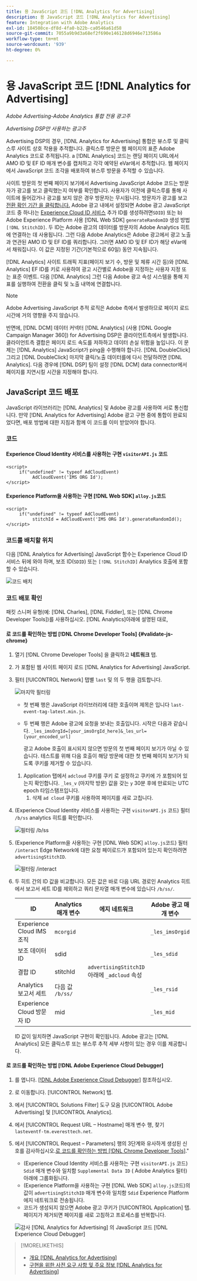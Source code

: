```yaml
---
title: 용 JavaScript 코드 [!DNL Analytics for Advertising]
description: 용 JavaScript 코드 [!DNL Analytics for Advertising]
feature: Integration with Adobe Analytics
exl-id: 184508ce-df8d-4fa0-b22b-ca0546a61d58
source-git-commit: 7055a9b9d3a68ef2f690e146128d6946e713586a
workflow-type: tm+mt
source-wordcount: '939'
ht-degree: 0%

---
```


# 용 JavaScript 코드 [!DNL Analytics for Advertising]

*Adobe Advertising-Adobe Analytics 통합 전용 광고주*

*Advertising DSP만 사용하는 광고주*

Advertising DSP의 경우, [!DNL Analytics for Advertising] 통합은 뷰스루 및 클릭스루 사이트 상호 작용을 추적합니다. 클릭스루 방문은 웹 페이지의 표준 Adobe Analytics 코드로 추적됩니다. a [!DNL Analytics] 코드는 랜딩 페이지 URL에서 AMO ID 및 EF ID 매개 변수를 캡처하고 각각 예약된 eVar에서 추적합니다. 웹 페이지에서 JavaScript 코드 조각을 배포하여 뷰스루 방문을 추적할 수 있습니다.

사이트 방문의 첫 번째 페이지 보기에서 Advertising JavaScript Adobe 코드는 방문자가 광고를 보고 클릭했는지 여부를 확인합니다. 사용자가 이전에 클릭스루를 통해 사이트에 들어갔거나 광고를 보지 않은 경우 방문자는 무시됩니다. 방문자가 광고를 보고 [전환 확인 기간 을 클릭합니다.](/help/integrations/analytics/prerequisites.md#lookback-a4adc) Adobe 광고 내에서 설정되면 Adobe 광고 JavaScript 코드 중 하나)는 [Experience Cloud ID 서비스](https://experienceleague.adobe.com/docs/id-service/using/home.html) 추가 ID를 생성하려면`SDID`) 또는 b) Adobe Experience Platform 사용 [!DNL Web SDK] `generateRandomID` 생성 방법 `[!DNL StitchID]`. 두 ID는 Adobe 광고의 데이터를 방문자의 Adobe Analytics 히트에 연결하는 데 사용됩니다. 그런 다음 Adobe Analytics은 Adobe 광고에서 광고 노출과 연관된 AMO ID 및 EF ID를 쿼리합니다. 그러면 AMO ID 및 EF ID가 해당 eVar에서 채워집니다. 이 값은 지정된 기간(기본적으로 60일) 동안 지속됩니다.

[!DNL Analytics] 사이트 트래픽 지표(페이지 보기 수, 방문 및 체류 시간 등)와 [!DNL Analytics] EF ID를 키로 사용하여 광고 시간별로 Adobe을 지정하는 사용자 지정 또는 표준 이벤트. 다음 [!DNL Analytics] 그런 다음 Adobe 광고 속성 시스템을 통해 지표를 실행하여 전환을 클릭 및 노출 내역에 연결합니다.

>[!NOTE]
>
>Adobe Advertising JavaScript 추적 로직은 Adobe 측에서 발생하므로 페이지 로드 시간에 거의 영향을 주지 않습니다.
>
>반면에, [!DNL DCM] 데이터 커넥터 [!DNL Analytics] (사용 [!DNL Google Campaign Manager 360]) for Advertising DSP은 클라이언트측에서 발생합니다. 클라이언트측 결합은 페이지 로드 속도를 저하하고 데이터 손실 위험을 높입니다. 이 문제는 [!DNL Analytics] JavaScript가 ping을 수행해야 합니다. [!DNL DoubleClick] 그리고 [!DNL DoubleClick] 마지막 클릭/노출 데이터를에 다시 전달하려면 [!DNL Analytics]. 다음 경우에 [!DNL DSP] 팀이 설정 [!DNL DCM] data connector에서 페이지를 지연시킬 시간을 지정해야 합니다.

## JavaScript 코드 배포

JavaScript 라이브러리는 [!DNL Analytics] 및 Adobe 광고를 사용하여 서로 통신합니다. 만약 [!DNL Analytics for Advertising] Adobe 광고 구현 중에 통합이 완료되었다면, 배포 방법에 대한 지침과 함께 이 코드를 이미 받았어야 합니다.

### 코드

#### Experience Cloud Identity 서비스를 사용하는 구현 `visitorAPI.js` 코드

```
<script>
     if("undefined" != typeof AdCloudEvent) 
          AdCloudEvent('IMS ORG Id');
</script>
```

#### Experience Platform을 사용하는 구현 [!DNL Web SDK] `alloy.js`코드

```
<script>
     if("undefined" != typeof AdCloudEvent) 
          stitchId = AdCloudEvent('IMS ORG Id').generateRandomId();
</script>
```

### 코드를 배치할 위치

다음 [!DNL Analytics for Advertising] JavaScript 함수는 Experience Cloud ID 서비스 뒤에 와야 하며, 보조 ID(`SDID`) 또는 `[!DNL StitchID]` Analytics 호출에 포함할 수 있습니다.

![코드 배치](/help/integrations/assets/a4adc-code-placement.png)

### 코드 배포 확인

패킷 스니퍼 유형(예: [!DNL Charles], [!DNL Fiddler], 또는 [!DNL Chrome Developer Tools])를 사용하십시오. [!DNL Analytics]아래에 설명된 대로,

#### 로 코드를 확인하는 방법 [!DNL Chrome Developer Tools] {#validate-js-chrome}

1. 열기 [!DNL Chrome Developer Tools] 을 클릭하고 **네트워크** 탭.

1. 가 포함된 웹 사이트 페이지 로드 [!DNL Analytics for Advertising] JavaScript.

1. 필터 [!UICONTROL Network] 탭별 `last` 및 의 두 행을 검토합니다.

   ![마지막 필터링](/help/integrations/assets/a4adc-code-validation-filter-last.png)

   * 첫 번째 행은 JavaScript 라이브러리에 대한 호출이며 제목은 입니다 `last-event-tag-latest.min.js`.
   * 두 번째 행은 Adobe 광고에 요청을 보내는 호출입니다. 시작은 다음과 같습니다. `_les_imsOrgId=[your_imsOrgId_here]&_les_url=[your_encoded_url]`

      광고 Adobe 호출이 표시되지 않으면 방문의 첫 번째 페이지 보기가 아닐 수 있습니다. 테스트를 위해 다음 호출이 해당 방문에 대한 첫 번째 페이지 보기가 되도록 쿠키를 제거할 수 있습니다.
   1. Application 탭에서 `adcloud` 쿠키를 쿠키 로 설정하고 쿠키에 가 포함되어 있는지 확인합니다. `_les_v` (마지막 방문) 값을 갖는 `y` 30분 후에 만료되는 UTC epoch 타임스탬프입니다.
      1. 삭제 `ad cloud` 쿠키를 사용하여 페이지를 새로 고칩니다.


1. (Experience Cloud Identity 서비스를 사용하는 구현 `visitorAPI.js` 코드) 필터 `/b/ss` analytics 히트를 확인합니다.

   ![필터링 `/b/ss`](/help/integrations/assets/a4adc-code-validation-filter-bss.png)

1. (Experience Platform을 사용하는 구현 [!DNL Web SDK] `alloy.js`코드) 필터 `/interact` Edge Network에 대한 요청 페이로드가 포함되어 있는지 확인하려면 `advertisingStitchID`.

   ![필터링 `/interact`](/help/integrations/assets/a4adc-code-validation-filter-interact.png)

1. 두 히트 간의 ID 값을 비교합니다. 모든 값은 바로 다음 URL 경로인 Analytics 히트에서 보고서 세트 ID를 제외하고 쿼리 문자열 매개 변수에 있습니다 `/b/ss/`.

   | ID | Analytics 매개 변수 | 에지 네트워크 | Adobe 광고 매개 변수 |
   | --- | --- | --- | --- |
   | Experience Cloud IMS 조직 | `mcorgid` |  | `_les_imsOrgid` |
   | 보조 데이터 ID | sdid |  | `_les_sdid` |
   | 결합 ID | stitchId | `advertisingStitchID` 아래에 `_adcloud` 속성 |  |
   | Analytics 보고서 세트 | 다음 값 `/b/ss/` |  | `_les_rsid` |
   | Experience Cloud 방문자 ID | mid |  | `_les_mid` |

   ID 값이 일치하면 JavaScript 구현이 확인됩니다. Adobe 광고는 [!DNL Analytics] 모든 클릭스루 또는 뷰스루 추적 세부 사항이 있는 경우 이를 제공합니다.

#### 로 코드를 확인하는 방법 [!DNL Adobe Experience Cloud Debugger]

1. 를 엽니다. [[!DNL Adobe Experience Cloud Debugger]](https://experienceleague.adobe.com/docs/debugger/using-v2/summary.html) 참조하십시오.
1. 로 이동합니다. [!UICONTROL Network] 탭.
1. 에서 [!UICONTROL Solutions Filter] 도구 모음 [!UICONTROL Adobe Advertising] 및 [!UICONTROL Analytics].
1. 에서 [!UICONTROL Request URL – Hostname] 매개 변수 행, 찾기 `lasteventf-tm.everesttech.net`.
1. 에서 [!UICONTROL Request – Parameters] 행의 3단계와 유사하게 생성된 신호를 감사하십시오.[로 코드를 확인하는 방법 [!DNL Chrome Developer Tools]](#validate-js-chrome).&quot;
   * (Experience Cloud Identity 서비스를 사용하는 구현 `visitorAPI.js` 코드) `Sdid` 매개 변수와 일치함 `Supplemental Data ID` ( Adobe Analytics 필터) 아래에 그룹화됩니다.
   * (Experience Platform을 사용하는 구현 [!DNL Web SDK] `alloy.js`코드)의 값이 `advertisingStitchID` 매개 변수와 일치함 `Sdid` Experience Platform 에지 네트워크로 전송됩니다.
   * 코드가 생성되지 않으면 Adobe 광고 쿠키가 [!UICONTROL Application] 탭. 페이지가 제거되면 페이지를 새로 고침하고 프로세스를 반복합니다.

   ![감사 [!DNL Analytics for Advertising] 의 JavaScript 코드 [!DNL Experience Cloud Debugger]](/help/integrations/assets/a4adc-js-audit-debugger.png)

>[!MORELIKETHIS]
>
>* [개요 [!DNL Analytics for Advertising]](overview.md)
>* [구현을 위한 사전 요구 사항 및 주요 정보 [!DNL Analytics for Advertising]](prerequisites.md)

